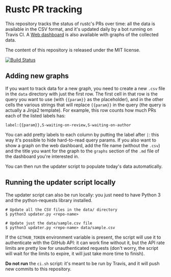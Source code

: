 # Rustc PR tracking

This repository tracks the status of rustc's PRs over time: all the data is
available in the CSV format, and it's updated daily by a bot running on Travis
CI. A [Web dashboard](https://rust-lang-nursery.github.io/rustc-pr-tracking/) is
also available with graphs of the collected data.

The content of this repository is released under the MIT license.

[![Build Status](https://travis-ci.com/rust-lang-nursery/rustc-pr-tracking.svg?branch=master)](https://travis-ci.com/rust-lang-nursery/rustc-pr-tracking)

## Adding new graphs

If you want to track data for a new graph, you need to create a new `.csv` file
in the `data` directory with just the first row. The first cell in that row is
the query you want to use (with `{{param}}` as the placeholder), and in the
other cells the various strings that will replace `{{param}}` in the query (the
query is actually a Jinja2 template). For example, this row counts how much PRs
each of the listed labels has:

```
label:{{param}},S-waiting-on-review,S-waiting-on-author
```

You can add pretty labels to each column by putting the label after `|`: this
way it's possible to hide hard-to-read query params. If you also want to show a
graph on the web dashboard, add the file name (without the `.csv`) and the
title you want for the graph to the `graphs` section of the `.md` file of the
dashboard you're interested in.

You can then run the updater script to populate today's data automatically.

## Running the updater script locally

The updater script can also be run locally: you just need to have Python 3 and
the python-requests library installed.

```
# Update all the CSV files in the data/ directory
$ python3 updater.py <repo-name>

# Update just the data/sample.csv file
$ python3 updater.py <repo-name> data/sample.csv
```

If the `GITHUB_TOKEN` environment variable is present, the script will use it
to authenticate with the GitHub API: it can work fine without it, but the API
rate limits are pretty low for unauthenticated requests (don't worry, the
script will wait for the limits to expire, it will just take more time to
finish).

**Do not run** the `ci.sh` script: it's meant to be run by Travis, and it will
push new commits to this repository.
